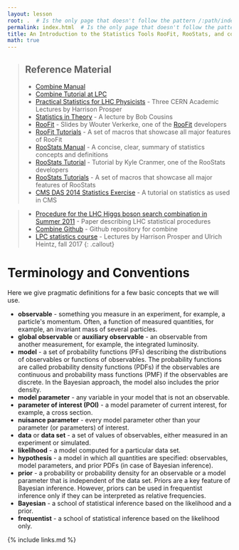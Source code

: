 ```yaml
---
layout: lesson
root: .  # Is the only page that doesn't follow the pattern /:path/index.html
permalink: index.html  # Is the only page that doesn't follow the pattern /:path/index.html
title: An Introduction to the Statistics Tools RooFit, RooStats, and combine
math: true
---
```

> ## Reference Material
> - [Combine Manual](https://github.com/cms-analysis/HiggsAnalysis-CombinedLimit/wiki)
> - [Combine Tutorial at LPC](https://indico.cern.ch/event/747340/timetable/)
> - [Practical Statistics for LHC Physicists](https://indico.cern.ch/event/358542/) - Three CERN Academic Lectures by Harrison Prosper
> - [Statistics in Theory](http://indico.cern.ch/getFile.py/access?contribId=41&sessionId=1&resId=0&materialId=slides&confId=112319) - A lecture by Bob Cousins
> - [RooFit](http://indico.in2p3.fr/materialDisplay.py?contribId=15&materialId=slides&confId=750) - Slides by Wouter Verkerke, one of the [RooFit](https://twiki.cern.ch/twiki/bin/view/CMS/RooFit) developers
> - [RooFit Tutorials](http://root.cern.ch/root/html/tutorials/roofit/index.html) - A set of macros that showcase all major features of RooFit
> - [RooStats Manual](https://twiki.cern.ch/twiki/pub/RooStats/WebHome/RooStats_UsersGuide.pdf) - A concise, clear, summary of statistics concepts and definitions
> - [RooStats Tutorial](http://indico.cern.ch/getFile.py/access?contribId=0&sessionId=1&resId=0&materialId=slides&confId=118720) - Tutorial by Kyle Cranmer, one of the RooStats developers
> - [RooStats Tutorials](http://root.cern.ch/root/html/tutorials/roostats/index.html) - A set of macros that showcase all major features of RooStats
> - [CMS DAS 2014 Statistics Exercise](https://twiki.cern.ch/twiki/bin/viewauth/CMS/SWGuideCMSDataAnalysisSchoolStatistics2014) - A tutorial on statistics as used in CMS
<!-- > - [Advanced uses of combine]() - A tutorial on several advanced features (e.g. signal bias studies, rate parameters, etc.) of combine -->
<!-- > - [CMSDAS-Statistics Github]() - Github repository containing these excercises -->
> - [Procedure for the LHC Higgs boson search combination in Summer 2011](https://cds.cern.ch/record/1379837) - Paper describing LHC statistical procedures
> - [Combine Github](https://github.com/cms-analysis/HiggsAnalysis-CombinedLimit) - Github repository for combine
> - [LPC statistics course](https://indico.cern.ch/event/653271/) - Lectures by Harrison Prosper and Ulrich Heintz, fall 2017
{: .callout}

# Terminology and Conventions
Here we give pragmatic definitions for a few basic concepts that we will use.

- **observable** - something you measure in an experiment, for example, a particle's momentum. Often, a function of measured quantities, for example, an invariant mass of several particles.
- **global observable** or **auxiliary observable** - an observable from another measurement, for example, the integrated luminosity.
- **model** - a set of probability functions (PFs) describing the distributions of observables or functions of observables. The probability functions are called probability density functions (PDFs) if the observables are continuous and probability mass functions (PMF) if the observables are discrete. In the Bayesian approach, the model also includes the prior density.
- **model parameter** - any variable in your model that is not an observable.
- **parameter of interest (POI)** - a model parameter of current interest, for example, a cross section.
- **nuisance parameter** - every model parameter other than your parameter (or parameters) of interest.
- **data** or **data set** - a set of values of observables, either measured in an experiment or simulated.
- **likelihood** - a model computed for a particular data set.
- **hypothesis** - a model in which all quantities are specified: observables, model parameters, and prior PDFs (in case of Bayesian inference).
- **prior** - a probability or probability density for an observable or a model parameter that is independent of the data set. Priors are a key feature of Bayesian inference. However, priors can be used in frequentist inference only if they can be interpreted as relative frequencies.
- **Bayesian** - a school of statistical inference based on the likelihood and a prior.
- **frequentist** - a school of statistical inference based on the likelihood only.

{% include links.md %}